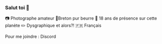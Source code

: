 ### Salut toi 👋

📷 Photographe amateur
🥞Breton pur beurre
🎂 18 ans de présence sur cette planète
✏️ Dysgraphique et alors?!
🇫🇷 Français 

Pour me joindre : Discord
